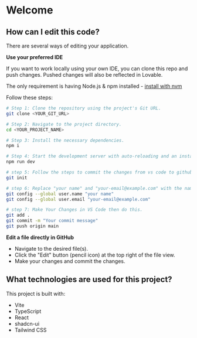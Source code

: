 # Welcome

## How can I edit this code?

There are several ways of editing your application.

**Use your preferred IDE**

If you want to work locally using your own IDE, you can clone this repo and push changes. Pushed changes will also be reflected in Lovable.

The only requirement is having Node.js & npm installed - [install with nvm](https://github.com/nvm-sh/nvm#installing-and-updating)

Follow these steps:

```sh
# Step 1: Clone the repository using the project's Git URL.
git clone <YOUR_GIT_URL>

# Step 2: Navigate to the project directory.
cd <YOUR_PROJECT_NAME>

# Step 3: Install the necessary dependencies.
npm i

# Step 4: Start the development server with auto-reloading and an instant preview.
npm run dev

# step 5: Follow the steps to commit the changes from vs code to github repo. follow this steps after cloning repo
git init

# step 6: Replace "your name" and "your-email@example.com" with the name and email you use for your GitHub account.
git config --global user.name "your name"
git config --global user.email "your-email@example.com"

# step 7: Make Your Changes in VS Code then do this.
git add .
git commit -m "Your commit message"
git push origin main
```

**Edit a file directly in GitHub**

- Navigate to the desired file(s).
- Click the "Edit" button (pencil icon) at the top right of the file view.
- Make your changes and commit the changes.

## What technologies are used for this project?

This project is built with:

- Vite
- TypeScript
- React
- shadcn-ui
- Tailwind CSS
